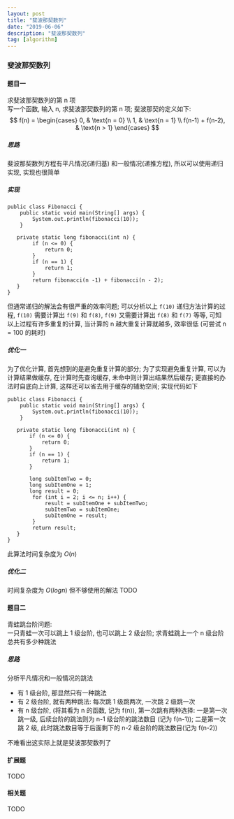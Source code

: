 ```yaml
---
layout: post
title: "斐波那契数列"
date: "2019-06-06"
description: "斐波那契数列"
tag: [algorithm]
---
```


### 斐波那契数列

#### 题目一
求斐波那契数列的第 n 项  
写一个函数, 输入 n, 求斐波那契数列的第 n 项; 斐波那契的定义如下:
$$
f(n) =
\begin{cases}
0, & \text{n = 0} \\
1, & \text{n = 1} \\
f(n-1) + f(n-2), & \text{n > 1}
\end{cases}
$$

##### 思路
斐波那契数列方程有平凡情况(递归基) 和一般情况(递推方程), 所以可以使用递归实现, 实现也很简单

##### 实现
```
public class Fibonacci {
    public static void main(String[] args) {
        System.out.println(fibonacci(10));
    }

   private static long fibonacci(int n) {
        if (n <= 0) {
            return 0;
        }
        if (n == 1) {
            return 1;
        }
        return fibonacci(n -1) + fibonacci(n - 2);
   }
}
```
但通常递归的解法会有很严重的效率问题; 可以分析以上 `f(10)` 递归方法计算的过程, `f(10)` 需要计算出 `f(9)` 和 `f(8)`, `f(9)` 又需要计算出 `f(8)` 和 `f(7)` 等等, 可知以上过程有许多重复的计算, 当计算的 n 越大重复计算就越多, 效率很低 (可尝试 n = 100 的耗时)

##### 优化一
为了优化计算, 首先想到的是避免重复计算的部分; 为了实现避免重复计算, 可以为计算结果做缓存, 在计算时先查询缓存, 未命中则计算出结果然后缓存; 更直接的办法时自底向上计算, 这样还可以省去用于缓存的辅助空间; 实现代码如下
```
public class Fibonacci {
    public static void main(String[] args) {
        System.out.println(fibonacci(10));
    }

   private static long fibonacci(int n) {
       if (n <= 0) {
           return 0;
       }
       if (n == 1) {
           return 1;
       }

       long subItemTwo = 0;
       long subItemOne = 1;
       long result = 0;
        for (int i = 2; i <= n; i++) {
            result = subItemOne + subItemTwo;
            subItemTwo = subItemOne;
            subItemOne = result;
        }
        return result;
   }
}
```
此算法时间复杂度为 $O(n)$

##### 优化二
时间复杂度为 $O(logn)$ 但不够使用的解法
TODO

#### 题目二
青蛙跳台阶问题:  
一只青蛙一次可以跳上 1 级台阶, 也可以跳上 2 级台阶; 求青蛙跳上一个 n 级台阶总共有多少种跳法

##### 思路
分析平凡情况和一般情况的跳法
- 有 1 级台阶, 那显然只有一种跳法
- 有 2 级台阶, 就有两种跳法: 每次跳 1 级跳两次, 一次跳 2 级跳一次
- 有 n 级台阶, (将其看为 n 的函数, 记为 f(n)), 第一次跳有两种选择: 一是第一次跳一级, 后续台阶的跳法则为 n-1 级台阶的跳法数目 (记为 f(n-1)); 二是第一次跳 2 级, 此时跳法数目等于后面剩下的 n-2 级台阶的跳法数目(记为 f(n-2))

不难看出这实际上就是斐波那契数列了

#### 扩展题
TODO

#### 相关题
TODO
